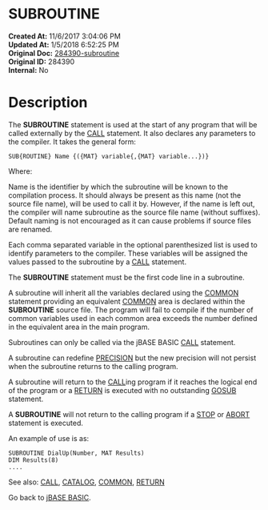 # SUBROUTINE

**Created At:** 11/6/2017 3:04:06 PM  
**Updated At:** 1/5/2018 6:52:25 PM  
**Original Doc:** [284390-subroutine](https://docs.jbase.com/36868-jbase-basic/284390-subroutine)  
**Original ID:** 284390  
**Internal:** No  


# Description

The **SUBROUTINE** statement is used at the start of any program that will be called externally by the [CALL](./../call) statement. It also declares any parameters to the compiler. It takes the general form:

```
SUB{ROUTINE} Name {({MAT} variable{,{MAT} variable...})}
```

Where:

Name is the identifier by which the subroutine will be known to the compilation process. It should always be present as this name (not the source file name), will be used to call it by. However, if the name is left out, the compiler will name subroutine as the source file name (without suffixes). Default naming is not encouraged as it can cause problems if source files are renamed.

Each comma separated variable in the optional parenthesized list is used to identify parameters to the compiler. These variables will be assigned the values passed to the subroutine by a [CALL](./../call) statement.

The **SUBROUTINE** statement must be the first code line in a subroutine.

A subroutine will inherit all the variables declared using the [COMMON](./../common) statement providing an equivalent [COMMON](./../common) area is declared within the **SUBROUTINE** source file. The program will fail to compile if the number of common variables used in each common area exceeds the number defined in the equivalent area in the main program.

Subroutines can only be called via the jBASE BASIC [CALL](./../call) statement.

A subroutine can redefine [PRECISION](./../precision) but the new precision will not persist when the subroutine returns to the calling program.

A subroutine will return to the [CALL](./../call)ing program if it reaches the logical end of the program or a [RETURN](./../return) is executed with no outstanding [GOSUB](./../gosub) statement.

A **SUBROUTINE** will not return to the calling program if a [STOP](./../stop) or [ABORT](./../abort) statement is executed.

An example of use is as:

```
SUBROUTINE DialUp(Number, MAT Results)
DIM Results(8)
....
```



See also: [CALL](./../call), [CATALOG](./../catalog), [COMMON](./../common), [RETURN](./../return)

Go back to [jBASE BASIC](./../jbase-basic-programmers-reference-guide).
